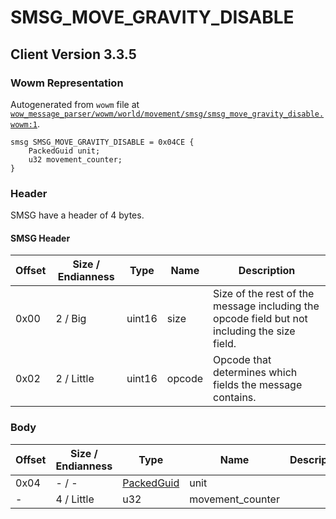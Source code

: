 # SMSG_MOVE_GRAVITY_DISABLE

## Client Version 3.3.5

### Wowm Representation

Autogenerated from `wowm` file at [`wow_message_parser/wowm/world/movement/smsg/smsg_move_gravity_disable.wowm:1`](https://github.com/gtker/wow_messages/tree/main/wow_message_parser/wowm/world/movement/smsg/smsg_move_gravity_disable.wowm#L1).
```rust,ignore
smsg SMSG_MOVE_GRAVITY_DISABLE = 0x04CE {
    PackedGuid unit;
    u32 movement_counter;
}
```
### Header

SMSG have a header of 4 bytes.

#### SMSG Header

| Offset | Size / Endianness | Type   | Name   | Description |
| ------ | ----------------- | ------ | ------ | ----------- |
| 0x00   | 2 / Big           | uint16 | size   | Size of the rest of the message including the opcode field but not including the size field.|
| 0x02   | 2 / Little        | uint16 | opcode | Opcode that determines which fields the message contains.|

### Body

| Offset | Size / Endianness | Type | Name | Description | Comment |
| ------ | ----------------- | ---- | ---- | ----------- | ------- |
| 0x04 | - / - | [PackedGuid](../spec/packed-guid.md) | unit |  |  |
| - | 4 / Little | u32 | movement_counter |  |  |

